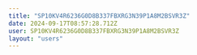 ```yaml
---
title: "SP10KV4R6236G0D8B337FBXRG3N39P1A8M2BSVR3Z"
date: 2024-09-17T08:57:28.712Z
user: SP10KV4R6236G0D8B337FBXRG3N39P1A8M2BSVR3Z
layout: "users"
---
```

    